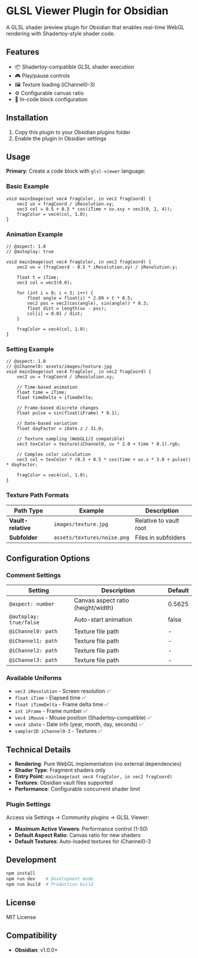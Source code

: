﻿# GLSL Viewer Plugin for Obsidian

A GLSL shader preview plugin for Obsidian that enables real-time WebGL rendering with Shadertoy-style shader code.

## Features

- 📦 Shadertoy-compatible GLSL shader execution
- 🎮 Play/pause controls
- 🖼️ Texture loading (iChannel0-3)
- ⚙️ Configurable canvas ratio
- 🔧 In-code block configuration

## Installation

1. Copy this plugin to your Obsidian plugins folder
2. Enable the plugin in Obsidian settings

## Usage

**Primary**: Create a code block with `glsl-viewer` language:

### Basic Example

```glsl-viewer
void mainImage(out vec4 fragColor, in vec2 fragCoord) {
    vec2 uv = fragCoord / iResolution.xy;
    vec3 col = 0.5 + 0.5 * cos(iTime + uv.xxy + vec3(0, 2, 4));
    fragColor = vec4(col, 1.0);
}
```

### Animation Example

```glsl-viewer
// @aspect: 1.0
// @autoplay: true

void mainImage(out vec4 fragColor, in vec2 fragCoord) {
    vec2 uv = (fragCoord - 0.5 * iResolution.xy) / iResolution.y;

    float t = iTime;
    vec3 col = vec3(0.0);

    for (int i = 0; i < 3; i++) {
        float angle = float(i) * 2.09 + t * 0.5;
        vec2 pos = vec2(cos(angle), sin(angle)) * 0.3;
        float dist = length(uv - pos);
        col[i] = 0.01 / dist;
    }

    fragColor = vec4(col, 1.0);
}
```

### Setting Example

```glsl-viewer
// @aspect: 1.0
// @iChannel0: assets/images/texture.jpg
void mainImage(out vec4 fragColor, in vec2 fragCoord) {
    vec2 uv = fragCoord / iResolution.xy;

    // Time-based animation
    float time = iTime;
    float timeDelta = iTimeDelta;

    // Frame-based discrete changes
    float pulse = sin(float(iFrame) * 0.1);

    // Date-based variation
    float dayFactor = iDate.z / 31.0;

    // Texture sampling (WebGL1/2 compatible)
    vec3 texColor = texture(iChannel0, uv * 2.0 + time * 0.1).rgb;

    // Complex color calculation
    vec3 col = texColor * (0.5 + 0.5 * cos(time + uv.x * 3.0 + pulse)) * dayFactor;

    fragColor = vec4(col, 1.0);
}
```

### Texture Path Formats

| Path Type | Example | Description |
|-----------|---------|-------------|
| **Vault-relative** | `images/texture.jpg` | Relative to vault root |
| **Subfolder** | `assets/textures/noise.png` | Files in subfolders |

## Configuration Options

### Comment Settings

| Setting | Description | Default |
|---------|-------------|---------|
| `@aspect: number` | Canvas aspect ratio (height/width) | 0.5625 |
| `@autoplay: true/false` | Auto-start animation | false |
| `@iChannel0: path` | Texture file path | - |
| `@iChannel1: path` | Texture file path | - |
| `@iChannel2: path` | Texture file path | - |
| `@iChannel3: path` | Texture file path | - |

### Available Uniforms

- `vec3 iResolution` - Screen resolution ✅
- `float iTime` - Elapsed time ✅
- `float iTimeDelta` - Frame delta time ✅
- `int iFrame` - Frame number ✅
- `vec4 iMouse` - Mouse position (Shadertoy-compatible) ✅
- `vec4 iDate` - Date info (year, month, day, seconds) ✅
- `sampler2D iChannel0-3` - Textures ✅

## Technical Details

- **Rendering**: Pure WebGL implementation (no external dependencies)
- **Shader Type**: Fragment shaders only
- **Entry Point**: `mainImage(out vec4 fragColor, in vec2 fragCoord)`
- **Textures**: Obsidian vault files supported
- **Performance**: Configurable concurrent shader limit

### Plugin Settings

Access via Settings → Community plugins → GLSL Viewer:

- **Maximum Active Viewers**: Performance control (1-50)
- **Default Aspect Ratio**: Canvas ratio for new shaders
- **Default Textures**: Auto-loaded textures for iChannel0-3

## Development

```bash
npm install
npm run dev    # Development mode
npm run build  # Production build
```

## License

MIT License

## Compatibility

- **Obsidian**: v1.0.0+
